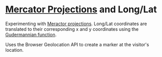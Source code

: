 [Mercator Projections](https://hackyon.github.io/playground/mercator/) and Long/Lat
======================

Experimenting with [Meractor projections](https://en.wikipedia.org/wiki/Mercator_projection). Long/Lat coordinates are translated to their corresponding x and y coordinates using the [Gudermannian function](https://en.wikipedia.org/wiki/Gudermannian_function).

Uses the Browser Geolocation API to create a marker at the visitor's location.

